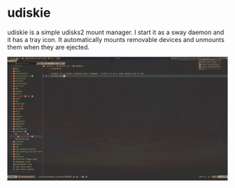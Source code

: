 # udiskie

udiskie is a simple udisks2 mount manager. I start it as a sway daemon and it has
a tray icon. It automatically mounts removable devices and unmounts them when
they are ejected.

![udiskie](udiskie.png "udiskie")
